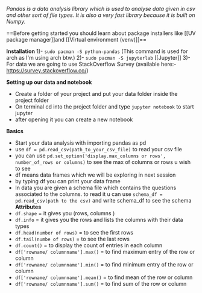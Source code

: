 *Pandas is a data analysis library which is used to analyse data given in csv and other sort of file types. It is also a very fast library because it is built on Numpy.*

==Before getting started you should learn about package installers like [[UV package manager]]and [[Virtual environment (venv)]]==

**Installation**
1)- `sudo pacman -S python-pandas` (This command is used for arch as I'm using arch btw.)
2)- `sudo pacman -S jupyterlab` [[Jupyter]]
3)- For data we are going to use StackOverflow Survey  (available here:- https://survey.stackoverflow.co/)

**Setting up our data and notebook**
- Create a folder of your project and put your data folder inside the project folder
- On terminal cd into the project folder and type `jupyter notebook` to start jupyter
- after opening it you can create a new notebook 

**Basics**
- Start your data analysis with importing pandas as pd
- use `df = pd.read_csv(path_to_your_csv_file)` to read your csv file 
- you can use `pd.set_option('display.max_columns or rows', number_of_rows or columns)` to see the max of columns or rows u wish to see
- df means data frames which we will be exploring in next session
- by typing df you can print your data frame
- In data you are given a schema file which contains the questions associated to the columns. to read it u can use `schema_df = pd.read_csv(path to the csv)` and write schema_df to see the schema 
**Attributes**
- `df.shape` = it gives you (rows, columns )
- `df.info` = it gives you the rows and lists the columns with their data types
- `df.head(number of rows)` = to see the first rows
- `df.tail(numbe of rows)` = to see the last rows
- `df.count()` = to display the count of entries in each column 
- `df['rowname/ columnname'].max()` = to find maximum entry of the row or column
- `df['rowname/ columnname'].min()` = to find minimum entry of the row or column
- `df['rowname/ columnname'].mean()` = to find mean of the row or column
- `df['rowname/ columnname'].sum()` = to find sum of the row or column
